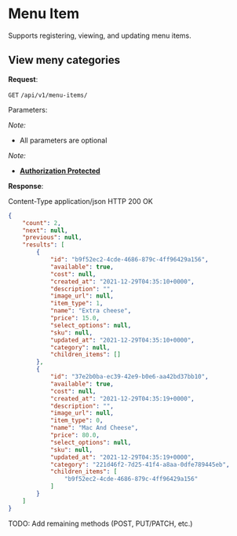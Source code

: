 # Menu Item
Supports registering, viewing, and updating menu items.

## View meny categories

**Request**:

`GET` `/api/v1/menu-items/`

Parameters:

*Note:*

- All parameters are optional

*Note:*

- **[Authorization Protected](authentication.md)**

**Response**:

Content-Type application/json
HTTP 200 OK

```json
{
    "count": 2,
    "next": null,
    "previous": null,
    "results": [
        {
            "id": "b9f52ec2-4cde-4686-879c-4ff96429a156",
            "available": true,
            "cost": null,
            "created_at": "2021-12-29T04:35:10+0000",
            "description": "",
            "image_url": null,
            "item_type": 1,
            "name": "Extra cheese",
            "price": 15.0,
            "select_options": null,
            "sku": null,
            "updated_at": "2021-12-29T04:35:10+0000",
            "category": null,
            "children_items": []
        },
        {
            "id": "37e2b0ba-ec39-42e9-b0e6-aa42bd37bb10",
            "available": true,
            "cost": null,
            "created_at": "2021-12-29T04:35:19+0000",
            "description": "",
            "image_url": null,
            "item_type": 0,
            "name": "Mac And Cheese",
            "price": 80.0,
            "select_options": null,
            "sku": null,
            "updated_at": "2021-12-29T04:35:19+0000",
            "category": "221d46f2-7d25-41f4-a8aa-0dfe789445eb",
            "children_items": [
                "b9f52ec2-4cde-4686-879c-4ff96429a156"
            ]
        }
    ]
}
```

TODO: Add remaining methods (POST, PUT/PATCH, etc.)
